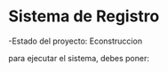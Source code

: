 <h1>Sistema de Registro</h1>
-Estado del proyecto: Econstruccion 

para ejecutar el sistema, debes poner:

